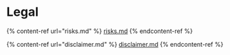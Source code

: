 # Legal

{% content-ref url="risks.md" %}
[risks.md](risks.md)
{% endcontent-ref %}

{% content-ref url="disclaimer.md" %}
[disclaimer.md](disclaimer.md)
{% endcontent-ref %}
